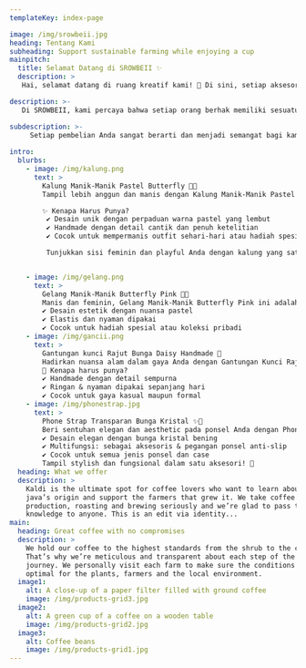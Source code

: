```yaml
---
templateKey: index-page

image: /img/srowbeii.jpg
heading: Tentang Kami
subheading: Support sustainable farming while enjoying a cup
mainpitch:
  title: Selamat Datang di SROWBEII ✨
  description: >
   Hai, selamat datang di ruang kreatif kami! 🌿 Di sini, setiap aksesoris dan merchandise dibuat dengan penuh cinta dan ketelitian. Kami percaya bahwa setiap detail kecil memiliki cerita, dan setiap karya yang kami buat adalah cerminan dari kreativitas serta passion dalam dunia handmade.Jelajahi koleksi unik kami—mulai dari gelang, kalung, gantungan kunci, hingga merchandise spesial yang semuanya dibuat secara eksklusif untuk Anda. 💖Terima kasih telah berkunjung! Jika ada yang ingin ditanyakan atau ingin custom order, jangan ragu untuk menghubungi kami. Selamat berbelanja dan temukan karya yang paling cocok untuk Anda!✨🌸 SROWBEII 🌸

description: >-
   Di SROWBEII, kami percaya bahwa setiap orang berhak memiliki sesuatu yang istimewa. 

subdescription: >-  
     Setiap pembelian Anda sangat berarti dan menjadi semangat bagi kami untuk terus berkarya!✨  – Handmade with Love ✨
     
intro:
  blurbs:
    - image: /img/kalung.png
      text: >
        Kalung Manik-Manik Pastel Butterfly 🦋🌸
        Tampil lebih anggun dan manis dengan Kalung Manik-Manik Pastel Butterfly! Kalung ini dirangkai dengan kombinasi manik-manik warna pastel yang lembut, dihiasi dengan charm kupu-kupu dan bunga yang memberikan sentuhan dreamy dan elegan.

        ✨ Kenapa Harus Punya?
         ✔ Desain unik dengan perpaduan warna pastel yang lembut
         ✔ Handmade dengan detail cantik dan penuh ketelitian
         ✔ Cocok untuk mempermanis outfit sehari-hari atau hadiah spesial

         Tunjukkan sisi feminin dan playful Anda dengan kalung yang satu ini! 💖


    - image: /img/gelang.png
      text: >
        Gelang Manik-Manik Butterfly Pink 🌸🦋
        Manis dan feminin, Gelang Manik-Manik Butterfly Pink ini adalah aksesori yang sempurna untuk melengkapi tampilan Anda! Terbuat dari kombinasi manik-manik kaca, mutiara sintetis, dan charm kupu-kupu transparan yang memberi sentuhan dreamy dan elegan.💖 Keunggulan:
        ✔ Desain estetik dengan nuansa pastel
        ✔ Elastis dan nyaman dipakai
        ✔ Cocok untuk hadiah spesial atau koleksi pribadi
    - image: /img/gancii.png
      text: >
        Gantungan kunci Rajut Bunga Daisy Handmade 🌼
        Hadirkan nuansa alam dalam gaya Anda dengan Gantungan Kunci Rajut Bunga Daisy yang dibuat secara handmade! Kombinasi warna hijau, putih, dan kuning menciptakan tampilan yang elegan dan natural. Setiap helai benang dirajut dengan penuh ketelitian, menghasilkan aksesoris yang cantik dan unik.
        🌿 Kenapa harus punya?
        ✔ Handmade dengan detail sempurna
        ✔ Ringan & nyaman dipakai sepanjang hari
        ✔ Cocok untuk gaya kasual maupun formal
    - image: /img/phonestrap.jpg
      text: >
        Phone Strap Transparan Bunga Kristal ✨📱
        Beri sentuhan elegan dan aesthetic pada ponsel Anda dengan Phone Strap Transparan Bunga Kristal! Dibuat dengan rangkaian bunga kristal bening yang memancarkan kesan mewah namun minimalis. Tidak hanya mempercantik, strap ini juga berfungsi sebagai pegangan anti-slip agar ponsel lebih aman di tangan.💎 Keunggulan:
        ✔ Desain elegan dengan bunga kristal bening
        ✔ Multifungsi: sebagai aksesoris & pegangan ponsel anti-slip
        ✔ Cocok untuk semua jenis ponsel dan case
        Tampil stylish dan fungsional dalam satu aksesori! 🌟
  heading: What we offer
  description: >
    Kaldi is the ultimate spot for coffee lovers who want to learn about their
    java’s origin and support the farmers that grew it. We take coffee
    production, roasting and brewing seriously and we’re glad to pass that
    knowledge to anyone. This is an edit via identity...
main:
  heading: Great coffee with no compromises
  description: >
    We hold our coffee to the highest standards from the shrub to the cup.
    That’s why we’re meticulous and transparent about each step of the coffee’s
    journey. We personally visit each farm to make sure the conditions are
    optimal for the plants, farmers and the local environment.
  image1:
    alt: A close-up of a paper filter filled with ground coffee
    image: /img/products-grid3.jpg
  image2:
    alt: A green cup of a coffee on a wooden table
    image: /img/products-grid2.jpg
  image3:
    alt: Coffee beans
    image: /img/products-grid1.jpg
---
```

